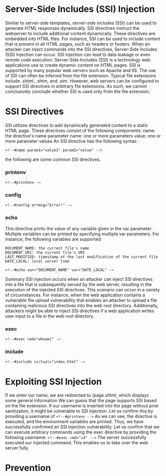 # Server-Side Includes (SSI) Injection
Similar to server-side templates, server-side includes (SSI) can be used to generate HTML responses dynamically. SSI directives instruct the webserver to include additional content dynamically. These directives are embedded into HTML files. For instance, SSI can be used to include content that is present in all HTML pages, such as headers or footers. When an attacker can inject commands into the SSI directives, Server-Side Includes (SSI) Injection can occur. SSI injection can lead to data leakage or even remote code execution.
Server-Side Includes (SSI) is a technology web applications use to create dynamic content on HTML pages. SSI is supported by many popular web servers such as Apache and IIS. The use of SSI can often be inferred from the file extension. Typical file extensions include .shtml, .shtm, and .stm. However, web servers can be configured to support SSI directives in arbitrary file extensions. As such, we cannot conclusively conclude whether SSI is used only from the file extension.
# SSI Directives
SSI utilizes directives to add dynamically generated content to a static HTML page. These directives consist of the following components:
name: the directive's name
parameter name: one or more parameters
value: one or more parameter values
An SSI directive has the following syntax:
```
<!--#name param1="value1" param2="value" -->
```
the following are some common SSI directives.
### printenv
```
<!--#printenv -→
```
### config
```
<!--#config errmsg="Error!" -→
```
### echo
This directive prints the value of any variable given in the var parameter. Multiple variables can be printed by specifying multiple var parameters. For instance, the following variables are supported:
```
DOCUMENT_NAME: the current file's name
DOCUMENT_URI: the current file's URI
LAST_MODIFIED: timestamp of the last modification of the current file
DATE_LOCAL: local server time
```

```
<!--#echo var="DOCUMENT_NAME" var="DATE_LOCAL" -→
```
Summary
SSI injection occurs when an attacker can inject SSI directives into a file that is subsequently served by the web server, resulting in the execution of the injected SSI directives. This scenario can occur in a variety of circumstances. For instance, when the web application contains a vulnerable file upload vulnerability that enables an attacker to upload a file containing malicious SSI directives into the web root directory. Additionally, attackers might be able to inject SSI directives if a web application writes user input to a file in the web root directory.
### exec
```
<!--#exec cmd="whoami" -→
```
### include
```
<!--#include virtual="index.html" -→
```
# Exploiting SSI Injection
If we enter our name, we are redirected to /page.shtml, which displays some general information
We can guess that the page supports SSI based on the file extension. If our username is inserted into the page without prior sanitization, it might be vulnerable to SSI injection. Let us confirm this by providing a username of `<!--#printenv -->`
As we can see, the directive is executed, and the environment variables are printed. Thus, we have successfully confirmed an SSI injection vulnerability. Let us confirm that we can execute arbitrary commands using the exec directive by providing the following username: `<!--#exec cmd="id" -->`
The server successfully executed our injected command. This enables us to take over the web server fully.
# Prevention